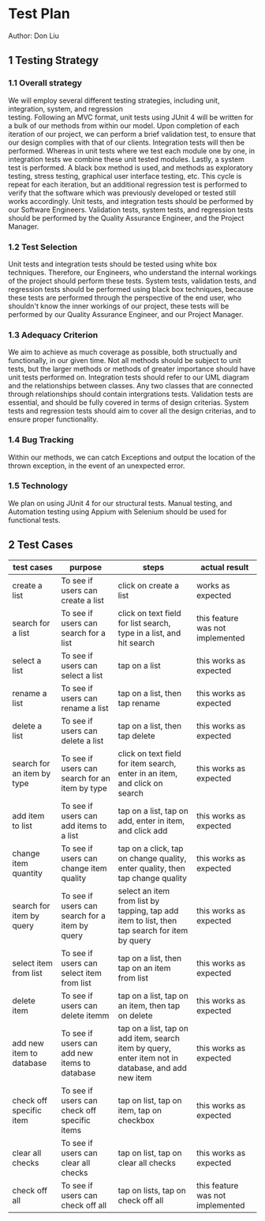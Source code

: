 # Test Plan

Author: Don Liu

## 1 Testing Strategy

### 1.1 Overall strategy

We will employ several different testing strategies, including unit, integration, system, and regression    
testing. Following an MVC format, unit tests using JUnit 4 will be written for a bulk of our methods from
within our model. Upon completion of each iteration of our project, we can perform a brief validation test,
to ensure that our design complies with that of our clients. Integration tests will then be performed. 
Whereas in unit tests where we test each module one by one, in integration tests we combine these unit tested
modules. Lastly, a system test is performed. A black box method is used, and methods as exploratory testing,
stress testing, graphical user interface testing, etc. This cycle is repeat for each iteration, but an 
additional regression test is performed to verify that the software which was previously developed or tested
still works accordingly. Unit tests, and integration tests should be performed by our Software Engineers. 
Validation tests, system tests, and regression tests should be performed by the Quality Assurance Engineer, 
and the Project Manager.


### 1.2 Test Selection

Unit tests and integration tests should be tested using white box techniques. Therefore, our Engineers, who
understand the internal workings of the project should perform these tests. System tests, validation tests,
and regression tests should be performed using black box techniques, because these tests are performed through
the perspective of the end user, who shouldn't know the inner workings of our project, these tests will be 
performed by our Quality Assurance Engineer, and our Project Manager.


### 1.3 Adequacy Criterion

We aim to achieve as much coverage as possible, both structually and functionally, in our given time. Not 
all methods should be subject to unit tests, but the larger methods or methods of greater importance should
have unit tests performed on. Integration tests should refer to our UML diagram and the relationships between
classes. Any two classes that are connected through relationships should contain intergrations tests. 
Validation tests are essential, and should be fully covered in terms of design criterias. System tests and 
regression tests should aim to cover all the design criterias, and to ensure proper functionality. 


### 1.4 Bug Tracking

Within our methods, we can catch Exceptions and output the location of the thrown exception, in the event of
an unexpected error.

### 1.5 Technology

We plan on using JUnit 4 for our structural tests. Manual testing, and Automation testing using Appium with
Selenium should be used for functional  tests. 

## 2 Test Cases

| ﻿test cases                 | purpose                                        | steps                                                                                              | actual result                    |
|----------------------------|------------------------------------------------|----------------------------------------------------------------------------------------------------|----------------------------------|
| create a list              | To see if users can create a list              | click on create a list                                                                             | works as expected                |
| search for a list          | To see if users can search for a list          | click on text field for list search, type in a list, and hit search                                | this feature was not implemented |
| select a list              | To see if users can select a list              | tap on a list                                                                                      | this works as expected           |
| rename a list              | To see if users can rename a list              | tap on a list, then tap rename                                                                     | this works as expected           |
| delete a list              | To see if users can delete a list              | tap on a list, then tap delete                                                                     | this works as expected           |
| search for an item by type | To see if users can search for an item by type | click on text field for item search, enter in an item, and click on search                         | this works as expected           |
| add item to list           | To see if users can add items to a list        | tap on a list, tap on add, enter in item, and click add                                            | this works as expected           |
| change item quantity       | To see if users can change item quality        | tap on a click, tap on change quality, enter quality, then tap change quality                      | this works as expected           |
| search for item by query   | To see if users can search for a item by query | select an item from list by tapping, tap add item to list, then tap search for item by query       | this works as expected           |
| select item from list      | To see if users can select item from list      | tap on a list, then tap on an item from list                                                       | this works as expected           |
| delete item                | To see if users can delete itemm               | tap on a list, tap on an item, then tap on delete                                                  | this works as expected           |
| add new item to database   | To see if users can add new items to database  | tap on a list, tap on add item, search item by query, enter item not in database, and add new item | this works as expected           |
| check off specific item    | To see if users can check off specific items   | tap on list, tap on item, tap on checkbox                                                          | this works as expected           |
| clear all checks           | To see if users can clear all checks           | tap on list, tap on clear all checks                                                               | this works as expected           |
| check off all              | To see if users can check off all              | tap on lists, tap on check off all                                                                 | this feature was not implemented |
